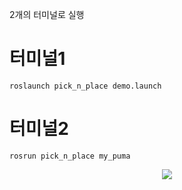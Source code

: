 2개의 터미널로 실행

# 터미널1
```
roslaunch pick_n_place demo.launch
```

# 터미널2
```
rosrun pick_n_place my_puma
```

<p align="center">
<img src="https://user-images.githubusercontent.com/88019800/213464488-3b898e2b-06c1-4ec9-90ca-7245990a55e0.gif/">
</p>
